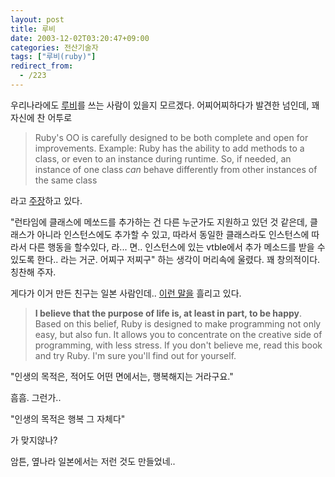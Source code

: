 ```yaml
---
layout: post
title: 루비
date: 2003-12-02T03:20:47+09:00
categories: 전산기술자
tags: ["루비(ruby)"]
redirect_from:
  - /223
---
```


우리나라에도 <a href="http://www.ruby-lang.org/en/" target="bb">루비</a>를 쓰는 사람이 있을지 모르겠다. 어찌어찌하다가 발견한 넘인데, 꽤 자신에 찬 어투로

> Ruby's OO is carefully designed to be both complete and open for improvements. Example: Ruby has the ability to add methods to a class, or even to an instance during runtime. So, if needed, an instance of one class *can* behave differently from other instances of the same class

라고 <a href="http://www.ruby-lang.org/en/20020101.html" target="bb">주장</a>하고 있다.

"런타임에 클래스에 메쏘드를 추가하는 건 다른 누군가도 지원하고 있던 것 같은데, 클래스가 아니라 인스턴스에도 추가할 수 있고, 따라서 동일한 클래스라도 인스턴스에 따라서 다른 행동을 할수있다, 라... 면.. 인스턴스에 있는 vtble에서 추가 메소드를 받을 수 있도록 한다.. 라는 거군. 어찌구 저찌구" 하는 생각이 머리속에 울렸다. 꽤 창의적이다. 칭찬해 주자.

게다가 이거 만든 친구는 일본 사람인데.. <a href="http://www.rubycentral.com/book/foreword.html" target="bb">이런 말을</a> 흘리고 있다.

> <strong>I believe that the purpose of life is, at least in part, to be happy</strong>. Based on this belief, Ruby is designed to make programming not only easy, but also fun. It allows you to concentrate on the creative side of programming, with less stress. If you don't believe me, read this book and try Ruby. I'm sure you'll find out for yourself.

"인생의 목적은, 적어도 어떤 면에서는, 행복해지는 거라구요."

흠흠. 그런가..

"인생의 목적은 행복 그 자체다"

가 맞지않나?

암튼, 옆나라 일본에서는 저런 것도 만들었네..
